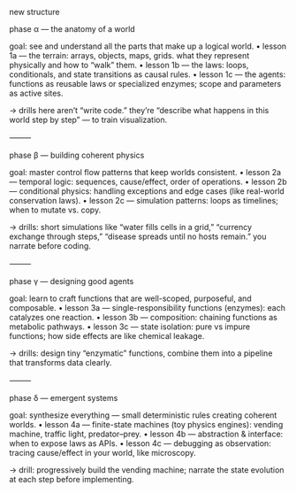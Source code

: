 new structure

phase α — the anatomy of a world

goal: see and understand all the parts that make up a logical world.
	•	lesson 1a — the terrain: arrays, objects, maps, grids. what they represent physically and how to “walk” them.
	•	lesson 1b — the laws: loops, conditionals, and state transitions as causal rules.
	•	lesson 1c — the agents: functions as reusable laws or specialized enzymes; scope and parameters as active sites.

→ drills here aren’t “write code.” they’re “describe what happens in this world step by step” — to train visualization.

⸻

phase β — building coherent physics

goal: master control flow patterns that keep worlds consistent.
	•	lesson 2a — temporal logic: sequences, cause/effect, order of operations.
	•	lesson 2b — conditional physics: handling exceptions and edge cases (like real-world conservation laws).
	•	lesson 2c — simulation patterns: loops as timelines; when to mutate vs. copy.

→ drills: short simulations like “water fills cells in a grid,” “currency exchange through steps,” “disease spreads until no hosts remain.” you narrate before coding.

⸻

phase γ — designing good agents

goal: learn to craft functions that are well-scoped, purposeful, and composable.
	•	lesson 3a — single-responsibility functions (enzymes): each catalyzes one reaction.
	•	lesson 3b — composition: chaining functions as metabolic pathways.
	•	lesson 3c — state isolation: pure vs impure functions; how side effects are like chemical leakage.

→ drills: design tiny “enzymatic” functions, combine them into a pipeline that transforms data clearly.

⸻

phase δ — emergent systems

goal: synthesize everything — small deterministic rules creating coherent worlds.
	•	lesson 4a — finite-state machines (toy physics engines): vending machine, traffic light, predator–prey.
	•	lesson 4b — abstraction & interface: when to expose laws as APIs.
	•	lesson 4c — debugging as observation: tracing cause/effect in your world, like microscopy.

→ drill: progressively build the vending machine; narrate the state evolution at each step before implementing.
